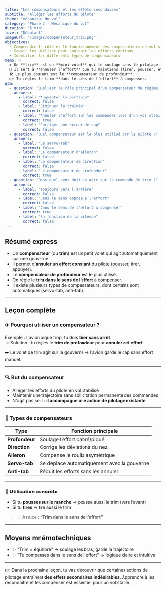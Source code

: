 ```yaml
---
title: "Les compensateurs et les effets secondaires"
subtitle: "Alléger les efforts du pilote"
theme: "mécanique du vol"
category: "Phase 2 - Mécanique du vol"
duration: "5 min"
level: "Débutant"
imageUrl: "/images/compensateur_trim.png"
objectives:
  - Comprendre le rôle et le fonctionnement des compensateurs en vol stabilisé
  - Savoir les utiliser pour soulager les efforts continus
  - Identifier les différents types de compensateurs
memo: >
  ✈️ Un **trim** est un **mini-volet** qui te soulage dans le pilotage.  
  📍 Il sert à **annuler l’effort** que tu maintiens (tirer, pousser, etc.).  
  🛠️ Le plus courant est le **compensateur de profondeur**.  
  👉 Tu règles le trim **dans le sens de l’effort** à compenser.
qcm:
  - question: "Quel est le rôle principal d'un compensateur de régime ?"
    answers:
      - label: "Augmenter la portance"
        correct: false
      - label: "Diminuer la traînée"
        correct: false
      - label: "Annuler l'effort sur les commandes lors d'un vol stabilisé"
        correct: true
      - label: "Corriger une erreur de cap"
        correct: false
  - question: "Quel compensateur est le plus utilisé par le pilote ?"
    answers:
      - label: "Le servo-tab"
        correct: false
      - label: "Le compensateur d'aileron"
        correct: false
      - label: "Le compensateur de direction"
        correct: false
      - label: "Le compensateur de profondeur"
        correct: true
  - question: "Dans quel sens doit-on agir sur la commande de trim ?"
    answers:
      - label: "Toujours vers l'arrière"
        correct: false
      - label: "Dans le sens opposé à l'effort"
        correct: false
      - label: "Dans le sens de l'effort à compenser"
        correct: true
      - label: "En fonction de la vitesse"
        correct: false
---
```


## Résumé express

- Un **compensateur** (ou **trim**) est un petit volet qui agit automatiquement sur une gouverne.
- Il permet d’**annuler un effort constant** du pilote (pousser, tirer, appuyer).
- Le **compensateur de profondeur** est le plus utilisé.
- On règle le **trim dans le sens de l’effort** à compenser.
- Il existe plusieurs types de compensateurs, dont certains sont automatiques (servo-tab, anti-tab).

---

## Leçon complète

### ✈️ Pourquoi utiliser un compensateur ?

Exemple : l'avion pique trop, tu dois **tirer sans arrêt**.  
→ Solution : tu règles le **trim de profondeur** pour **annuler cet effort**.

➡️ Le volet de trim agit sur la gouverne → l’avion garde le cap sans effort manuel.

---

### 🔍 But du compensateur

- Alléger les efforts du pilote en vol stabilisé
- Maintenir une trajectoire sans sollicitation permanente des commandes
- N'agit pas seul : **il accompagne une action de pilotage existante**

---

### 🔧 Types de compensateurs

| Type           | Fonction principale                         |
| -------------- | ------------------------------------------- |
| **Profondeur** | Soulage l’effort cabré/piqué                |
| **Direction**  | Corrige les déviations du nez               |
| **Aileron**    | Compense le roulis asymétrique              |
| **Servo-tab**  | Se déplace automatiquement avec la gouverne |
| **Anti-tab**   | Réduit les efforts sans les annuler         |

---

### 🎯 Utilisation concrète

- Si tu **pousses sur le manche** → pousse aussi le trim (vers l’avant)
- Si tu **tires** → tire aussi le trim

> ✨ Astuce : **“Trim dans le sens de l’effort”**

---

## Moyens mnémotechniques

- ✨ "Trim = équilibre" → soulage les bras, garde la trajectoire
- ✨ "Tu compenses dans le sens de l'effort" → logique claire et intuitive

---

👉 Dans la prochaine leçon, tu vas découvrir que certaines actions de pilotage entraînent **des effets secondaires indésirables**. Apprendre à les reconnaître et les compenser est essentiel pour un vol stable.
